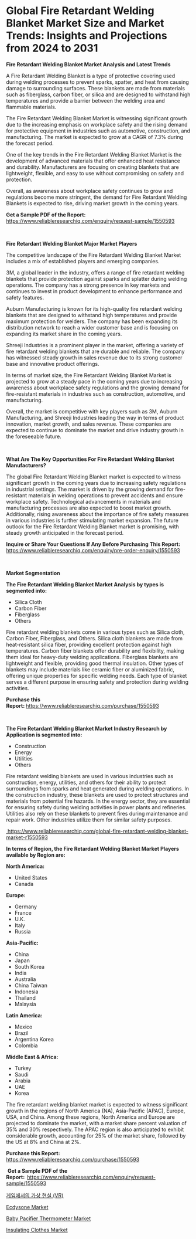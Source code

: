 <p><h1>Global Fire Retardant Welding Blanket Market Size and Market Trends: Insights and Projections from 2024 to 2031</h1></p><p><strong>Fire Retardant Welding Blanket Market Analysis and Latest Trends</strong></p>
<p><p>A Fire Retardant Welding Blanket is a type of protective covering used during welding processes to prevent sparks, spatter, and heat from causing damage to surrounding surfaces. These blankets are made from materials such as fiberglass, carbon fiber, or silica and are designed to withstand high temperatures and provide a barrier between the welding area and flammable materials.</p><p>The Fire Retardant Welding Blanket Market is witnessing significant growth due to the increasing emphasis on workplace safety and the rising demand for protective equipment in industries such as automotive, construction, and manufacturing. The market is expected to grow at a CAGR of 7.3% during the forecast period.</p><p>One of the key trends in the Fire Retardant Welding Blanket Market is the development of advanced materials that offer enhanced heat resistance and durability. Manufacturers are focusing on creating blankets that are lightweight, flexible, and easy to use without compromising on safety and protection.</p><p>Overall, as awareness about workplace safety continues to grow and regulations become more stringent, the demand for Fire Retardant Welding Blankets is expected to rise, driving market growth in the coming years.</p></p>
<p><strong>Get a Sample PDF of the Report:&nbsp;</strong> <a href="https://www.reliableresearchiq.com/enquiry/request-sample/1550593">https://www.reliableresearchiq.com/enquiry/request-sample/1550593</a></p>
<p>&nbsp;</p>
<p><strong>Fire Retardant Welding Blanket Major Market Players</strong></p>
<p><p>The competitive landscape of the Fire Retardant Welding Blanket Market includes a mix of established players and emerging companies. </p><p>3M, a global leader in the industry, offers a range of fire retardant welding blankets that provide protection against sparks and splatter during welding operations. The company has a strong presence in key markets and continues to invest in product development to enhance performance and safety features.</p><p>Auburn Manufacturing is known for its high-quality fire retardant welding blankets that are designed to withstand high temperatures and provide maximum protection for welders. The company has been expanding its distribution network to reach a wider customer base and is focusing on expanding its market share in the coming years.</p><p>Shreeji Industries is a prominent player in the market, offering a variety of fire retardant welding blankets that are durable and reliable. The company has witnessed steady growth in sales revenue due to its strong customer base and innovative product offerings.</p><p>In terms of market size, the Fire Retardant Welding Blanket Market is projected to grow at a steady pace in the coming years due to increasing awareness about workplace safety regulations and the growing demand for fire-resistant materials in industries such as construction, automotive, and manufacturing.</p><p>Overall, the market is competitive with key players such as 3M, Auburn Manufacturing, and Shreeji Industries leading the way in terms of product innovation, market growth, and sales revenue. These companies are expected to continue to dominate the market and drive industry growth in the foreseeable future.</p></p>
<p>&nbsp;</p>
<p><strong>What Are The Key Opportunities For Fire Retardant Welding Blanket Manufacturers?</strong></p>
<p><p>The global Fire Retardant Welding Blanket market is expected to witness significant growth in the coming years due to increasing safety regulations in industrial settings. The market is driven by the growing demand for fire-resistant materials in welding operations to prevent accidents and ensure workplace safety. Technological advancements in materials and manufacturing processes are also expected to boost market growth. Additionally, rising awareness about the importance of fire safety measures in various industries is further stimulating market expansion. The future outlook for the Fire Retardant Welding Blanket market is promising, with steady growth anticipated in the forecast period.</p></p>
<p><strong>Inquire or Share Your Questions If Any Before Purchasing This Report:</strong> <a href="https://www.reliableresearchiq.com/enquiry/pre-order-enquiry/1550593">https://www.reliableresearchiq.com/enquiry/pre-order-enquiry/1550593</a></p>
<p>&nbsp;</p>
<p><strong>Market Segmentation</strong></p>
<p><strong>The Fire Retardant Welding Blanket Market Analysis by types is segmented into:</strong></p>
<p><ul><li>Silica Cloth</li><li>Carbon Fiber</li><li>Fiberglass</li><li>Others</li></ul></p>
<p><p>Fire retardant welding blankets come in various types such as Silica cloth, Carbon Fiber, Fiberglass, and Others. Silica cloth blankets are made from heat-resistant silica fiber, providing excellent protection against high temperatures. Carbon fiber blankets offer durability and flexibility, making them ideal for heavy-duty welding applications. Fiberglass blankets are lightweight and flexible, providing good thermal insulation. Other types of blankets may include materials like ceramic fiber or aluminized fabric, offering unique properties for specific welding needs. Each type of blanket serves a different purpose in ensuring safety and protection during welding activities.</p></p>
<p><strong>Purchase this Report:&nbsp;</strong><a href="https://www.reliableresearchiq.com/purchase/1550593">https://www.reliableresearchiq.com/purchase/1550593</a></p>
<p>&nbsp;</p>
<p><strong>The Fire Retardant Welding Blanket Market Industry Research by Application is segmented into:</strong></p>
<p><ul><li>Construction</li><li>Energy</li><li>Utilities</li><li>Others</li></ul></p>
<p><p>Fire retardant welding blankets are used in various industries such as construction, energy, utilities, and others for their ability to protect surroundings from sparks and heat generated during welding operations. In the construction industry, these blankets are used to protect structures and materials from potential fire hazards. In the energy sector, they are essential for ensuring safety during welding activities in power plants and refineries. Utilities also rely on these blankets to prevent fires during maintenance and repair work. Other industries utilize them for similar safety purposes.</p></p>
<p><a href="https://www.reliableresearchiq.com/global-fire-retardant-welding-blanket-market-r1550593">&nbsp;https://www.reliableresearchiq.com/global-fire-retardant-welding-blanket-market-r1550593</a></p>
<p><strong>In terms of Region, the Fire Retardant Welding Blanket Market Players available by Region are:</strong></p>
<p>
    <p> <strong> North America: </strong>
        <ul>
            <li>United States</li>
            <li>Canada</li>
        </ul>
        </p> 
    <p> <strong> Europe: </strong>
        <ul>
            <li>Germany</li>
            <li>France</li>
            <li>U.K.</li>
            <li>Italy</li>
            <li>Russia</li>
        </ul>
        </p> 
    <p> <strong> Asia-Pacific: </strong>
        <ul>
            <li>China</li>
            <li>Japan</li>
            <li>South Korea</li>
            <li>India</li>
            <li>Australia</li>
            <li>China Taiwan</li>
            <li>Indonesia</li>
            <li>Thailand</li>
            <li>Malaysia</li>
        </ul>
        </p> 
    <p> <strong> Latin America: </strong>
        <ul>
            <li>Mexico</li>
            <li>Brazil</li>
            <li>Argentina Korea</li>
            <li>Colombia</li>
        </ul>
        </p> 
    <p> <strong> Middle East & Africa: </strong>
        <ul>
            <li>Turkey</li>
            <li>Saudi</li>
            <li>Arabia</li>
            <li>UAE</li>
            <li>Korea</li>
        </ul>
    </p>
    </p>
<p><p>The fire retardant welding blanket market is expected to witness significant growth in the regions of North America (NA), Asia-Pacific (APAC), Europe, USA, and China. Among these regions, North America and Europe are projected to dominate the market, with a market share percent valuation of 35% and 30% respectively. The APAC region is also anticipated to exhibit considerable growth, accounting for 25% of the market share, followed by the US at 8% and China at 2%.</p></p>
<p><strong>Purchase this Report: </strong><a href="https://www.reliableresearchiq.com/purchase/1550593">https://www.reliableresearchiq.com/purchase/1550593</a></p>
<p>&nbsp;<strong>Get a Sample PDF of the Report:&nbsp;&nbsp;</strong><a href="https://www.reliableresearchiq.com/enquiry/request-sample/1550593">https://www.reliableresearchiq.com/enquiry/request-sample/1550593</a></p>
<p><strong></strong></p>
<p><p><a href="https://github.com/vss5505pa7z1p/Market-Research-Report-List-3/blob/main/830470710766.md">게임에서의 가상 현실 (VR)</a></p><p><a href="https://medium.com/@welsonwiden94552/insights-into-the-ecdysone-market-size-which-is-expanding-with-a-7-5-cagr-from-2024-2031-4d7430a27e53">Ecdysone Market</a></p><p><a href="https://github.com/eliasMan59/Market-Research-Report-List-1/blob/main/baby-pacifier-thermometer-market.md">Baby Pacifier Thermometer Market</a></p><p><a href="https://medium.com/@madisynreinger/insulating-clothes-market-a-global-and-regional-analysis-focus-on-region-country-level-293444028d0d">Insulating Clothes Market</a></p></p>